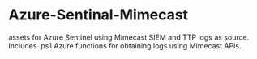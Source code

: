 # Azure-Sentinal-Mimecast
assets for Azure Sentinel using Mimecast SIEM and TTP logs as source. Includes .ps1 Azure functions for obtaining logs using Mimecast APIs.
